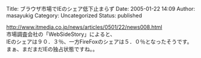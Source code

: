 Title: ブラウザ市場でIEのシェア低下止まらず
Date: 2005-01-22 14:09
Author: masayukig
Category: Uncategorized
Status: published

<http://www.itmedia.co.jp/news/articles/0501/22/news008.html>  
市場調査会社の「WebSideStory」によると、  
IEのシェアは９０．３％、一方FireFoxのシェアは５．０％となったそうです。  
まぁ、まだまだIEの独占状態ですね。。

